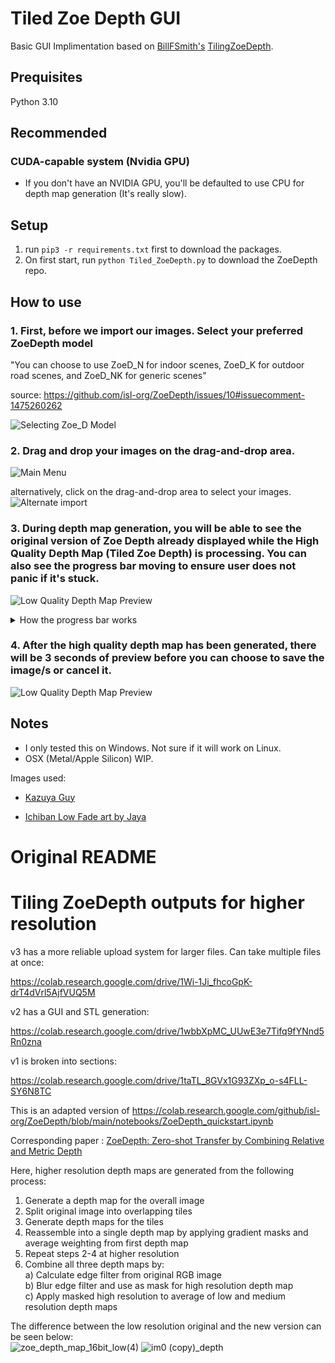 # Tiled Zoe Depth GUI
Basic GUI Implimentation based on [BillFSmith's](https://github.com/BillFSmith/) [TilingZoeDepth](https://github.com/BillFSmith/TilingZoeDepth).

## Prequisites
Python 3.10

## Recommended
### CUDA-capable system (Nvidia GPU)
- If you don't have an NVIDIA GPU, you'll be defaulted to use CPU for depth map generation (It's really slow).

## Setup
1. run `pip3 -r requirements.txt` first to download the packages.
2. On first start, run `python Tiled_ZoeDepth.py` to download the ZoeDepth repo.

## How to use
### 1. First, before we import our images. Select your preferred ZoeDepth model

 "You can choose to use ZoeD_N for indoor scenes, ZoeD_K for outdoor road scenes, and ZoeD_NK for generic scenes"

 source: https://github.com/isl-org/ZoeDepth/issues/10#issuecomment-1475260262

 ![Selecting Zoe_D Model](/assets/howtouse/2.gif)

### 2. Drag and drop your images on the drag-and-drop area.
 ![Main Menu](/assets/howtouse/1a.gif)

 alternatively, click on the drag-and-drop area to select your images.
 ![Alternate import](/assets/howtouse/1b.gif)

### 3. During depth map generation, you will be able to see the original version of Zoe Depth already displayed while the High Quality Depth Map (Tiled Zoe Depth) is processing. You can also see the progress bar moving to ensure user does not panic if it's stuck.
 ![Low Quality Depth Map Preview](/assets/howtouse/3.png)

<details>
<summary> How the progress bar works </summary>

The progress bar is more of an indicator on how close the process is done. I placed checkpoints around the code that will closely resemble the process progress. (It's more of a guestimation).

Here are the checkpoints:

 **1%**:     Loading Model

 **10%**:    Checking if CUDA is available or not

 **20%**++: Generating low-res depth map

 **30%**++: Generating filters

 **60%**:    Saving filters

 **60%**++: Compiling tiles & creating depth maps

 **80%**:    Saving tiles

 **90%**:    Combining depth maps

 **95%**:    Generating High-quality depth map

 **99%**:    Saving depthmaps...

 **100%**:   Images saved

</details>

### 4. After the high quality depth map has been generated, there will be 3 seconds of preview before you can choose to save the image/s or cancel it.

 ![Low Quality Depth Map Preview](/assets/howtouse/4.gif)

## Notes

- I only tested this on Windows. Not sure if it will work on Linux. 
- OSX (Metal/Apple Silicon) WIP.

Images used:

 - [Kazuya Guy](https://knowyourmeme.com/memes/kazuya-guy/)

 - [Ichiban Low Fade art by Jaya](https://twitter.com/grunt727idn/status/1757017781042880702)

# Original README
# Tiling ZoeDepth outputs for higher resolution
v3 has a more reliable upload system for larger files. Can take multiple files at once:

https://colab.research.google.com/drive/1Wi-1Ji_fhcoGpK-drT4dVrl5AjfVUQ5M

v2 has a GUI and STL generation:

https://colab.research.google.com/drive/1wbbXpMC_UUwE3e7Tifq9fYNnd5Rn0zna

v1 is broken into sections:

https://colab.research.google.com/drive/1taTL_8GVx1G93ZXp_o-s4FLL-SY6N8TC

This is an adapted version of https://colab.research.google.com/github/isl-org/ZoeDepth/blob/main/notebooks/ZoeDepth_quickstart.ipynb

Corresponding paper : [ZoeDepth: Zero-shot Transfer by Combining Relative and Metric Depth](https://arxiv.org/abs/2302.12288v1)

Here, higher resolution depth maps are generated from the following process:

1)  Generate a depth map for the overall image    
2)  Split original image into overlapping tiles    
3)  Generate depth maps for the tiles    
4)  Reassemble into a single depth map by applying gradient masks and average weighting from first depth map    
5)  Repeat steps 2-4 at higher resolution
6)  Combine all three depth maps by: <br>
        a) Calculate edge filter from original RGB image<br>
        b) Blur edge filter and use as mask for high resolution depth map<br>
        c) Apply masked high resolution to average of low and medium resolution depth maps

The difference between the low resolution original and the new version can be seen below:    
![zoe_depth_map_16bit_low(4)](https://github.com/BillFSmith/TilingZoeDepth/assets/66475393/64bef7b9-566b-4fbc-8a83-f3d393d13873)
![im0 (copy)_depth](https://github.com/BillFSmith/TilingZoeDepth/assets/66475393/8cebe785-a62c-4193-aa0c-7f90b17435ec)

    
